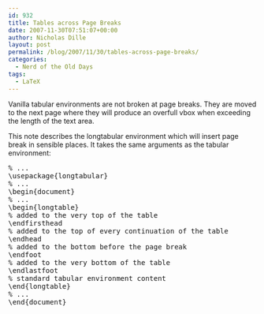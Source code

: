 ```yaml
---
id: 932
title: Tables across Page Breaks
date: 2007-11-30T07:51:07+00:00
author: Nicholas Dille
layout: post
permalink: /blog/2007/11/30/tables-across-page-breaks/
categories:
  - Nerd of the Old Days
tags:
  - LaTeX
---
```

<div id="content">
  <p>
    Vanilla tabular environments are not broken at page breaks. They are moved to the next page where they will produce an overfull vbox when exceeding the length of the text area.
  </p>
  
  <p>
    <!--more-->
  </p>
  
  <p>
    This note describes the longtabular environment which will insert page break in sensible places. It takes the same arguments as the tabular environment:
  </p>
  
  <pre class="listing">% ...
\usepackage{longtabular}
% ...
\begin{document}
% ...
\begin{longtable}
% added to the very top of the table
\endfirsthead
% added to the top of every continuation of the table
\endhead
% added to the bottom before the page break
\endfoot
% added to the very bottom of the table
\endlastfoot
% standard tabular environment content
\end{longtable}
% ...
\end{document}</pre>
</div>
